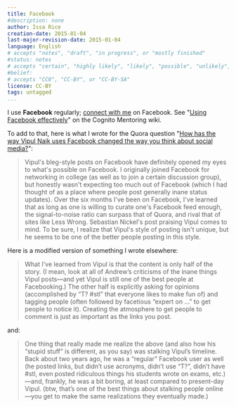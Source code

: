 ```yaml
---
title: Facebook
#description: none
author: Issa Rice
creation-date: 2015-01-04
last-major-revision-date: 2015-01-04
language: English
# accepts "notes", "draft", "in progress", or "mostly finished"
#status: notes
# accepts "certain", "highly likely", "likely", "possible", "unlikely", "highly unlikely", "remote", "impossible", "log", "emotional", or "fiction"
#belief: 
# accepts "CC0", "CC-BY", or "CC-BY-SA"
license: CC-BY
tags: untagged
...
```


I use **Facebook** regularly; [connect with me](about-me#social) on Facebook.
See "[Using Facebook effectively](http://info.cognitomentoring.org/wiki/Using_Facebook_effectively)" on the Cognito Mentoring wiki.

To add to that, here is what I wrote for the Quora question "[How has the way Vipul Naik uses Facebook changed the way you think about social media?](https://www.quora.com/How-has-the-way-Vipul-Naik-uses-Facebook-changed-the-way-you-think-about-social-media/answer/Issa-Rice)":

> Vipul's bleg-style posts on Facebook have definitely opened my eyes to what's possible on Facebook. I originally joined Facebook for networking in college (as well as to join a certain discussion group), but honestly wasn't expecting too much out of Facebook (which I had thought of as a place where people post generally inane status updates). Over the six months I've been on Facebook, I've learned that as long as one is willing to curate one's Facebook feed enough, the signal-to-noise ratio can surpass that of Quora, and rival that of sites like Less Wrong. Sebastian Nickel's post praising Vipul comes to mind. To be sure, I realize that Vipul's style of posting isn't unique, but he seems to be one of the better people posting in this style.

Here is a modified version of something I wrote elsewhere:

> What I’ve learned from Vipul is that the content is only half of the story. (I mean, look at all of Andrew’s criticisms of the inane things Vipul posts—and yet Vipul is still one of the best people at Facebooking.) The other half is explicitly asking for opinions (accomplished by “T? #stl” that everyone likes to make fun of) and tagging people (often followed by facetious “expert on …” to get people to notice it). Creating the atmosphere to get people to comment is just as important as the links you post.

and:

> One thing that really made me realize the above (and also how his “stupid stuff” is different, as you say) was stalking Vipul’s timeline. Back about two years ago, he was a “regular” Facebook user as well (he posted links, but didn’t use acronyms, didn’t use “T?”, didn’t have #stl, even posted ridiculous things his students wrote on exams, etc.)—and, frankly, he was a bit boring, at least compared to present-day Vipul. (btw, that’s one of the best things about stalking people online—you get to make the same realizations they eventually made.)
